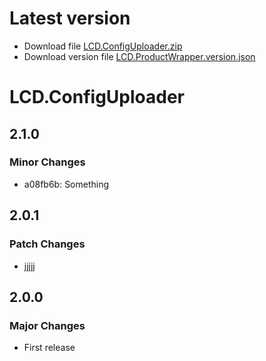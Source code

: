 # Latest version

* Download file [LCD.ConfigUploader.zip](./LCD.ProductWrapper.zip)
* Download version file [LCD.ProductWrapper.version.json](./LCD.ProductWrapper.version.json)

# LCD.ConfigUploader

## 2.1.0

### Minor Changes

- a08fb6b: Something

## 2.0.1

### Patch Changes

- jjjjj

## 2.0.0

### Major Changes

- First release

